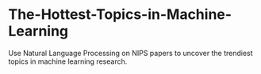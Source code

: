 # The-Hottest-Topics-in-Machine-Learning
Use Natural Language Processing on NIPS papers to uncover the trendiest topics in machine learning research.
